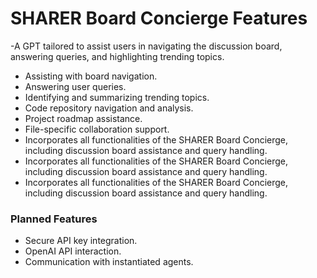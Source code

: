 # SHARER Board Concierge Features

-A GPT tailored to assist users in navigating the discussion board, answering queries, and highlighting trending topics.

- Assisting with board navigation.
- Answering user queries.
- Identifying and summarizing trending topics.
- Code repository navigation and analysis.
- Project roadmap assistance.
- File-specific collaboration support.
- Incorporates all functionalities of the SHARER Board Concierge, including discussion board assistance and query handling.
- Incorporates all functionalities of the SHARER Board Concierge, including discussion board assistance and query handling.
- Incorporates all functionalities of the SHARER Board Concierge, including discussion board assistance and query handling.

### Planned Features

- Secure API key integration.
- OpenAI API interaction.
- Communication with instantiated agents.

